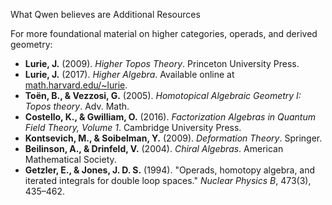 
What Qwen believes are Additional Resources

For more foundational material on higher categories, operads, and derived geometry:

- **Lurie, J.** (2009). *Higher Topos Theory*. Princeton University Press.
- **Lurie, J.** (2017). *Higher Algebra*. Available online at [math.harvard.edu/~lurie](https://www.math.harvard.edu/~lurie/papers/HA.pdf).
- **Toën, B., & Vezzosi, G.** (2005). *Homotopical Algebraic Geometry I: Topos theory*. Adv. Math.
- **Costello, K., & Gwilliam, O.** (2016). *Factorization Algebras in Quantum Field Theory, Volume 1*. Cambridge University Press.
- **Kontsevich, M., & Soibelman, Y.** (2009). *Deformation Theory*. Springer.
- **Beilinson, A., & Drinfeld, V.** (2004). *Chiral Algebras*. American Mathematical Society.
- **Getzler, E., & Jones, J. D. S.** (1994). "Operads, homotopy algebra, and iterated integrals for double loop spaces." *Nuclear Physics B*, 473(3), 435–462.